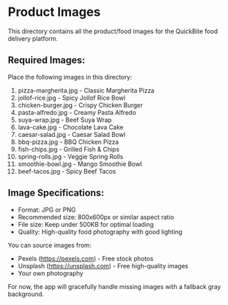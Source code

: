 # Product Images

This directory contains all the product/food images for the QuickBite food delivery platform.

## Required Images:

Place the following images in this directory:

1. pizza-margherita.jpg - Classic Margherita Pizza
2. jollof-rice.jpg - Spicy Jollof Rice Bowl
3. chicken-burger.jpg - Crispy Chicken Burger
4. pasta-alfredo.jpg - Creamy Pasta Alfredo
5. suya-wrap.jpg - Beef Suya Wrap
6. lava-cake.jpg - Chocolate Lava Cake
7. caesar-salad.jpg - Caesar Salad Bowl
8. bbq-pizza.jpg - BBQ Chicken Pizza
9. fish-chips.jpg - Grilled Fish & Chips
10. spring-rolls.jpg - Veggie Spring Rolls
11. smoothie-bowl.jpg - Mango Smoothie Bowl
12. beef-tacos.jpg - Spicy Beef Tacos

## Image Specifications:

- Format: JPG or PNG
- Recommended size: 800x600px or similar aspect ratio
- File size: Keep under 500KB for optimal loading
- Quality: High-quality food photography with good lighting

You can source images from:
- Pexels (https://pexels.com) - Free stock photos
- Unsplash (https://unsplash.com) - Free high-quality images
- Your own photography

For now, the app will gracefully handle missing images with a fallback gray background.
